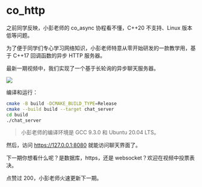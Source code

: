 # co_http

之前同学反映，小彭老师的 co_async 协程看不懂，C++20 不支持、Linux 版本低等问题。

为了便于同学们专心学习网络知识，小彭老师特意从零开始研发的一款教学用，基于 C++17 回调函数的异步 HTTP 服务器。

最新一期视频中，我们实现了一个基于长轮询的异步聊天服务器。

![](http://142857.red/files/screenshotchatserver.png)

编译和运行：

```bash
cmake -B build -DCMAKE_BUILD_TYPE=Release
cmake --build build --target chat_server
cd build
./chat_server
```

> 小彭老师的编译环境是 GCC 9.3.0 和 Ubuntu 20.04 LTS。

然后，访问 https://127.0.0.1:8080 就能访问聊天界面了。

下一期你想看什么呢？是数据库，https，还是 websocket？欢迎在视频中投票表决。

点赞过 200，小彭老师火速更新下一期。
